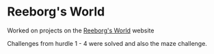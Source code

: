 <h1>Reeborg's World</h1>
<p>Worked on projects on the <a href="https://reeborg.ca/reeborg.html?lang=en&mode=python&menu=worlds%2Fmenus%2Freeborg_intro_en.json&name=Maze&url=worlds%2Ftutorial_en%2Fmaze1.json">Reeborg's World</a> website</p>
<p>Challenges from hurdle 1 - 4 were solved and also the maze challenge.</p>